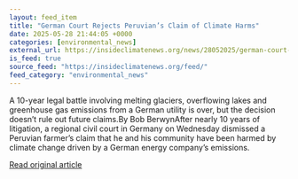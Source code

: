 ```yaml
---
layout: feed_item
title: "German Court Rejects Peruvian’s Claim of Climate Harms"
date: 2025-05-28 21:44:05 +0000
categories: [environmental_news]
external_url: https://insideclimatenews.org/news/28052025/german-court-rejects-peruvian-claim-of-rwe-climate-harms/
is_feed: true
source_feed: "https://insideclimatenews.org/feed/"
feed_category: "environmental_news"
---
```


A 10-year legal battle involving melting glaciers, overflowing lakes and greenhouse gas emissions from a German utility is over, but the decision doesn’t rule out future claims.By Bob BerwynAfter nearly 10 years of litigation, a regional civil court in Germany on Wednesday dismissed a Peruvian farmer’s claim that he and his community have been harmed by climate change driven by a German energy company’s emissions.&nbsp;

[Read original article](https://insideclimatenews.org/news/28052025/german-court-rejects-peruvian-claim-of-rwe-climate-harms/)

